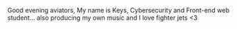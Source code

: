 Good evening aviators,
My name is Keys,
Cybersecurity and Front-end web student...
also producing my own music and I love fighter jets
<3

<!---
K1ngK3ys/K1ngK3ys is a ✨ special ✨ repository because its `README.md` (this file) appears on your GitHub profile.
You can click the Preview link to take a look at your changes.
--->
